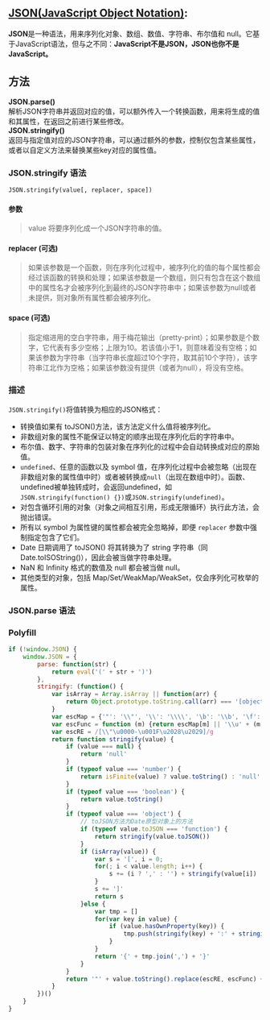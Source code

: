## [JSON(JavaScript Object Notation)](https://developer.mozilla.org/zh-CN/docs/Web/JavaScript/Reference/Global_Objects/JSON):  
**JSON**是一种语法，用来序列化对象、数组、数值、字符串、布尔值和 null。它基于JavaScript语法，但与之不同：**JavaScript不是JSON，JSON也你不是JavaScript。**   

## **方法**  
**JSON.parse()**   
解析JSON字符串并返回对应的值，可以额外传入一个转换函数，用来将生成的值和其属性，在返回之前进行某些修改。  
**JSON.stringify()**  
返回与指定值对应的JSON字符串，可以通过额外的参数，控制仅包含某些属性，或者以自定义方法来替换某些key对应的属性值。  


### JSON.stringify 语法   
`JSON.stringify(value[, replacer, space])`
#### 参数  
> value 将要序列化成一个JSON字符串的值。  

#### replacer (可选)  
> 如果该参数是一个函数，则在序列化过程中，被序列化的值的每个属性都会经过该函数的转换和处理；如果该参数是一个数组，则只有包含在这个数组中的属性名才会被序列化到最终的JSON字符串中；如果该参数为null或者未提供，则对象所有属性都会被序列化。  

#### space (可选)  
> 指定缩进用的空白字符串，用于梅花输出（pretty-print）；如果参数是个数字，它代表有多少空格；上限为10。若该值小于1，则意味着没有空格；如果该参数为字符串（当字符串长度超过10个字符，取其前10个字符），该字符串江北作为空格；如果该参数没有提供（或者为null），将没有空格。  

### 描述  
`JSON.stringify()`将值转换为相应的JSON格式：  
* 转换值如果有 toJSON()方法，该方法定义什么值将被序列化。  
* 非数组对象的属性不能保证以特定的顺序出现在序列化后的字符串中。  
* 布尔值、数字、字符串的包装对象在序列化的过程中会自动转换成对应的原始值。  
* `undefined`、任意的函数以及 symbol 值，在序列化过程中会被忽略（出现在非数组对象的属性值中时）或者被转换成`null`（出现在数组中时）。函数、undefined被单独转成时，会返回undefined，如`JSON.stringify(function() {})`或`JSON.stringify(undefined)`。  
* 对包含循环引用的对象（对象之间相互引用，形成无限循环）执行此方法，会抛出错误。  
* 所有以 symbol 为属性键的属性都会被完全忽略掉，即便 `replacer` 参数中强制指定包含了它们。  
* Date 日期调用了 toJSON() 将其转换为了 string 字符串（同Date.toISOString()），因此会被当做字符串处理。  
* NaN 和 Infinity 格式的数值及 null 都会被当做 null。   
* 其他类型的对象，包括 Map/Set/WeakMap/WeakSet，仅会序列化可枚举的属性。




### JSON.parse 语法  




### Polyfill  
```js
if (!window.JSON) {
    window.JSON = {
        parse: function(str) {
            return eval('(' + str + ')')
        },
        stringify: (function() {
            var isArray = Array.isArray || function(arr) {
                return Object.prototype.toString.call(arr) === '[object Array]'
            }
            var escMap = {'"': '\\"', '\\': '\\\\', '\b': '\\b', '\f': '\\f', '\n': '\\n', '\r': '\\r', '\t': '\\t'}
            var escFunc = function (m) {return escMap[m] || '\\u' + (m.charCodeAt(0) + 0x10000).toString(16).substr(1)}
            var escRE = /[\\"\u0000-\u001F\u2028\u2029]/g
            return function stringify(value) {
                if (value === null) {
                    return 'null'
                }
                if (typeof value === 'number') {
                    return isFinite(value) ? value.toString() : 'null'
                }
                if (typeof value === 'boolean') {
                    return value.toString()
                }
                if (typeof value === 'object') {
                    // toJSON方法为Date原型对象上的方法
                    if (typeof value.toJSON === 'function') {
                        return stringify(value.toJSON())
                    }
                    if (isArray(value)) {
                        var s = '[', i = 0;
                        for(; i < value.length; i++) {
                            s += (i ? ',' : '') + stringify(value[i])
                        }
                        s += ']'
                        return s
                    }else {
                        var tmp = []
                        for(var key in value) {
                            if (value.hasOwnProperty(key)) {
                                tmp.push(stringify(key) + ':' + stringify(value[key]))
                            }
                        }
                        return '{' + tmp.join(',') + '}'
                    }
                }
                return '"' + value.toString().replace(escRE, escFunc) + '"'
            }
        })() 
    }
}

```